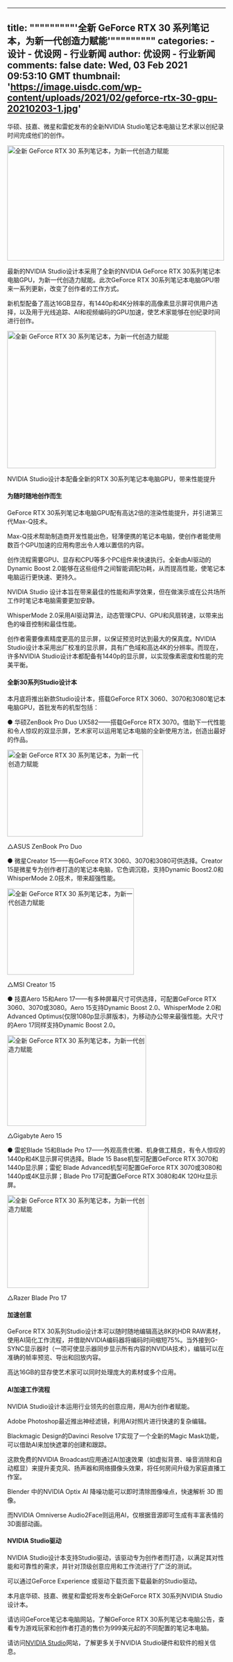 
---
title: """""""""'全新 GeForce RTX 30 系列笔记本，为新一代创造力赋能'"""""""""
categories: 
    - 设计
    - 优设网 - 行业新闻
author: 优设网 - 行业新闻
comments: false
date: Wed, 03 Feb 2021 09:53:10 GMT
thumbnail: 'https://image.uisdc.com/wp-content/uploads/2021/02/geforce-rtx-30-gpu-20210203-1.jpg'
---

<div>   
<p>华硕、技嘉、微星和雷蛇发布的全新NVIDIA Studio笔记本电脑让艺术家以创纪录时间完成他们的创作。</p>
<p><span class="img-zoom"><img alt="全新 GeForce RTX 30 系列笔记本，为新一代创造力赋能" class="alignnone size-full wp-image-407766" src="https://image.uisdc.com/wp-content/uploads/2021/02/geforce-rtx-30-gpu-20210203-1.jpg" width="500" height="265" referrerpolicy="no-referrer"></span></p>
<p>最新的NVIDIA Studio设计本采用了全新的NVIDIA GeForce RTX 30系列笔记本电脑GPU，为新一代创造力赋能。此次GeForce RTX 30系列笔记本电脑GPU带来一系列更新，改变了创作者的工作方式。</p>
<p>新机型配备了高达16GB显存，有1440p和4K分辨率的高像素显示屏可供用户选择，以及用于光线追踪、AI和视频编码的GPU加速，使艺术家能够在创纪录时间进行创作。</p>
<p><span class="img-zoom"><img alt="全新 GeForce RTX 30 系列笔记本，为新一代创造力赋能" class="alignnone size-full wp-image-407767" src="https://image.uisdc.com/wp-content/uploads/2021/02/geforce-rtx-30-gpu-20210203-2.jpg" width="481" height="316" referrerpolicy="no-referrer"></span></p>
<p>NVIDIA Studio设计本配备全新的RTX 30系列笔记本电脑GPU，带来性能提升</p>
<h4>为随时随地创作而生</h4>
<p>GeForce RTX 30系列笔记本电脑GPU配有高达2倍的渲染性能提升，并引进第三代Max-Q技术。</p>
<p>Max-Q技术帮助制造商开发性能出色，轻薄便携的笔记本电脑，使创作者能使用数百个GPU加速的应用构思出令人难以置信的内容。</p>
<p>创作流程需要GPU、显存和CPU等多个PC组件来快速执行。全新由AI驱动的Dynamic Boost 2.0能够在这些组件之间智能调配功耗，从而提高性能，使笔记本电脑运行更快速、更持久。</p>
<p>NVIDIA Studio 设计本旨在带来最佳的性能和声学效果，但在做演示或在公共场所工作时笔记本电脑需要更加安静。</p>
<p>WhisperMode 2.0采用AI驱动算法，动态管理CPU、GPU和风扇转速，以带来出色的噪音控制和最佳性能。</p>
<p>创作者需要像素精度更高的显示屏，以保证预览时达到最大的保真度。NVIDIA Studio设计本采用出厂校准的显示屏，具有广色域和高达4K的分辨率。而现在，许多NVIDIA Studio设计本都配备有1440p的显示屏，以实现像素密度和性能的完美平衡。</p>
<h4>全新30系列Studio设计本</h4>
<p>本月底将推出新款Studio设计本，搭载GeForce RTX 3060、3070和3080笔记本电脑GPU，首批发布的机型包括：</p>
<p>● 华硕ZenBook Pro Duo UX582——搭载GeForce RTX 3070。借助下一代性能和令人惊叹的双显示屏，艺术家可以运用笔记本电脑的全新使用方法，创造出最好的作品。</p>
<p><span class="img-zoom"><img alt="全新 GeForce RTX 30 系列笔记本，为新一代创造力赋能" class="alignnone size-full wp-image-407768" src="https://image.uisdc.com/wp-content/uploads/2021/02/geforce-rtx-30-gpu-20210203-3.jpg" width="313" height="200" referrerpolicy="no-referrer"></span></p>
<p>△ASUS ZenBook Pro Duo</p>
<p>● 微星Creator 15——有GeForce RTX 3060、3070和3080可供选择。Creator 15是微星专为创作者打造的笔记本电脑，它色调沉稳，支持Dynamic Boost2.0和WhisperMode 2.0技术，带来超强性能。</p>
<p><span class="img-zoom"><img alt="全新 GeForce RTX 30 系列笔记本，为新一代创造力赋能" class="alignnone size-full wp-image-407769" src="https://image.uisdc.com/wp-content/uploads/2021/02/geforce-rtx-30-gpu-20210203-4.jpg" width="292" height="199" referrerpolicy="no-referrer"></span></p>
<p>△MSI Creator 15</p>
<p>● 技嘉Aero 15和Aero 17——有多种屏幕尺寸可供选择，可配置GeForce RTX 3060、3070或3080。Aero 15支持Dynamic Boost 2.0、WhisperMode 2.0和Advanced Optimus(仅限1080p显示屏版本)，为移动办公带来最强性能。大尺寸的Aero 17同样支持Dynamic Boost 2.0。</p>
<p><span class="img-zoom"><img alt="全新 GeForce RTX 30 系列笔记本，为新一代创造力赋能" class="alignnone size-full wp-image-407770" src="https://image.uisdc.com/wp-content/uploads/2021/02/geforce-rtx-30-gpu-20210203-5.jpg" width="320" height="209" referrerpolicy="no-referrer"></span></p>
<p>△Gigabyte Aero 15</p>
<p>● 雷蛇Blade 15和Blade Pro 17——外观高贵优雅、机身做工精良，有令人惊叹的1440p和4K显示屏可供选择。Blade 15 Base机型可配置GeForce RTX 3070和1440p显示屏；雷蛇 Blade Advanced机型可配置GeForce RTX 3070或3080和1440p或4K显示屏；Blade Pro 17可配置GeForce RTX 3080和4K 120Hz显示屏。</p>
<p><span class="img-zoom"><img alt="全新 GeForce RTX 30 系列笔记本，为新一代创造力赋能" class="alignnone size-full wp-image-407771" src="https://image.uisdc.com/wp-content/uploads/2021/02/geforce-rtx-30-gpu-20210203-6.jpg" width="326" height="214" referrerpolicy="no-referrer"></span></p>
<p>△Razer Blade Pro 17</p>
<h4>加速创意</h4>
<p>GeForce RTX 30系列Studio设计本可以随时随地编辑高达8K的HDR RAW素材，使用AI简化工作流程，并借助NVIDIA编码器将编码时间缩短75%。当外接到G-SYNC显示器时（一项可使显示器同步显示所有内容的NVIDIA技术），编辑可以在准确的帧率预览、导出和回放内容。</p>
<p>高达16GB的显存使艺术家可以同时处理庞大的素材或多个应用。</p>
<h4>AI加速工作流程</h4>
<p>NVIDIA Studio设计本运用行业领先的创意应用，用AI为创作者赋能。</p>
<p>Adobe Photoshop最近推出神经滤镜，利用AI对照片进行快速的复杂编辑。</p>
<p>Blackmagic Design的Davinci Resolve 17实现了一个全新的Magic Mask功能，可以借助AI来加快遮罩的创建和跟踪。</p>
<p>这款免费的NVIDIA Broadcast应用通过AI加速效果（如虚拟背景、噪音消除和自动框显）来提升麦克风、扬声器和网络摄像头效果，将任何房间升级为家庭直播工作室。</p>
<p>Blender 中的NVIDIA Optix AI 降噪功能可以即时清除图像噪点，快速解析 3D 图像。</p>
<p>而NVIDIA Omniverse Audio2Face则运用AI，仅根据音源即可生成有丰富表情的3D面部动画。</p>
<h4>NVIDIA Studio驱动</h4>
<p>NVIDIA Studio设计本支持Studio驱动，该驱动专为创作者而打造，以满足其对性能和可靠性的需求，并针对顶级创意应用和工作流进行了广泛的测试。</p>
<p>可以通过GeForce Experience 或驱动下载页面下载最新的Studio驱动。</p>
<p>本月底华硕、技嘉、微星和雷蛇将发布全新GeForce RTX 30系列NVIDIA Studio设计本。</p>
<p>请访问GeForce笔记本电脑网站，了解GeForce RTX 30系列笔记本电脑公告，查看专为游戏玩家和创作者打造的售价为999美元起的不同配置的笔记本电脑。</p>
<p>请访问<a target="_blank" href="https://link.uisdc.com/?redirect=https%3A%2F%2Fwww.nvidia.cn%2Fstudio%2F">NVIDIA Studio</a>网站，了解更多关于NVIDIA Studio硬件和软件的相关信息。</p>
    
</div>
            